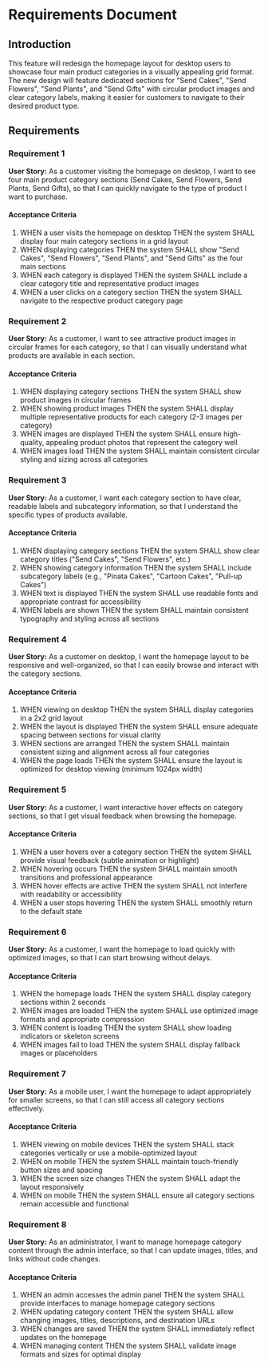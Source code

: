 # Requirements Document

## Introduction

This feature will redesign the homepage layout for desktop users to showcase four main product categories in a visually appealing grid format. The new design will feature dedicated sections for "Send Cakes", "Send Flowers", "Send Plants", and "Send Gifts" with circular product images and clear category labels, making it easier for customers to navigate to their desired product type.

## Requirements

### Requirement 1

**User Story:** As a customer visiting the homepage on desktop, I want to see four main product category sections (Send Cakes, Send Flowers, Send Plants, Send Gifts), so that I can quickly navigate to the type of product I want to purchase.

#### Acceptance Criteria

1. WHEN a user visits the homepage on desktop THEN the system SHALL display four main category sections in a grid layout
2. WHEN displaying categories THEN the system SHALL show "Send Cakes", "Send Flowers", "Send Plants", and "Send Gifts" as the four main sections
3. WHEN each category is displayed THEN the system SHALL include a clear category title and representative product images
4. WHEN a user clicks on a category section THEN the system SHALL navigate to the respective product category page

### Requirement 2

**User Story:** As a customer, I want to see attractive product images in circular frames for each category, so that I can visually understand what products are available in each section.

#### Acceptance Criteria

1. WHEN displaying category sections THEN the system SHALL show product images in circular frames
2. WHEN showing product images THEN the system SHALL display multiple representative products for each category (2-3 images per category)
3. WHEN images are displayed THEN the system SHALL ensure high-quality, appealing product photos that represent the category well
4. WHEN images load THEN the system SHALL maintain consistent circular styling and sizing across all categories

### Requirement 3

**User Story:** As a customer, I want each category section to have clear, readable labels and subcategory information, so that I understand the specific types of products available.

#### Acceptance Criteria

1. WHEN displaying category sections THEN the system SHALL show clear category titles ("Send Cakes", "Send Flowers", etc.)
2. WHEN showing category information THEN the system SHALL include subcategory labels (e.g., "Pinata Cakes", "Cartoon Cakes", "Pull-up Cakes")
3. WHEN text is displayed THEN the system SHALL use readable fonts and appropriate contrast for accessibility
4. WHEN labels are shown THEN the system SHALL maintain consistent typography and styling across all sections

### Requirement 4

**User Story:** As a customer on desktop, I want the homepage layout to be responsive and well-organized, so that I can easily browse and interact with the category sections.

#### Acceptance Criteria

1. WHEN viewing on desktop THEN the system SHALL display categories in a 2x2 grid layout
2. WHEN the layout is displayed THEN the system SHALL ensure adequate spacing between sections for visual clarity
3. WHEN sections are arranged THEN the system SHALL maintain consistent sizing and alignment across all four categories
4. WHEN the page loads THEN the system SHALL ensure the layout is optimized for desktop viewing (minimum 1024px width)

### Requirement 5

**User Story:** As a customer, I want interactive hover effects on category sections, so that I get visual feedback when browsing the homepage.

#### Acceptance Criteria

1. WHEN a user hovers over a category section THEN the system SHALL provide visual feedback (subtle animation or highlight)
2. WHEN hovering occurs THEN the system SHALL maintain smooth transitions and professional appearance
3. WHEN hover effects are active THEN the system SHALL not interfere with readability or accessibility
4. WHEN a user stops hovering THEN the system SHALL smoothly return to the default state

### Requirement 6

**User Story:** As a customer, I want the homepage to load quickly with optimized images, so that I can start browsing without delays.

#### Acceptance Criteria

1. WHEN the homepage loads THEN the system SHALL display category sections within 2 seconds
2. WHEN images are loaded THEN the system SHALL use optimized image formats and appropriate compression
3. WHEN content is loading THEN the system SHALL show loading indicators or skeleton screens
4. WHEN images fail to load THEN the system SHALL display fallback images or placeholders

### Requirement 7

**User Story:** As a mobile user, I want the homepage to adapt appropriately for smaller screens, so that I can still access all category sections effectively.

#### Acceptance Criteria

1. WHEN viewing on mobile devices THEN the system SHALL stack categories vertically or use a mobile-optimized layout
2. WHEN on mobile THEN the system SHALL maintain touch-friendly button sizes and spacing
3. WHEN the screen size changes THEN the system SHALL adapt the layout responsively
4. WHEN on mobile THEN the system SHALL ensure all category sections remain accessible and functional

### Requirement 8

**User Story:** As an administrator, I want to manage homepage category content through the admin interface, so that I can update images, titles, and links without code changes.

#### Acceptance Criteria

1. WHEN an admin accesses the admin panel THEN the system SHALL provide interfaces to manage homepage category sections
2. WHEN updating category content THEN the system SHALL allow changing images, titles, descriptions, and destination URLs
3. WHEN changes are saved THEN the system SHALL immediately reflect updates on the homepage
4. WHEN managing content THEN the system SHALL validate image formats and sizes for optimal display